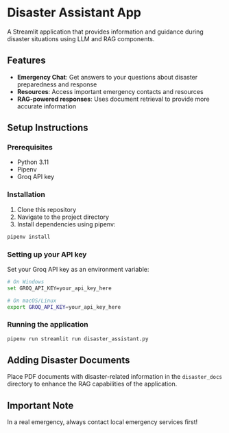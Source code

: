 # Disaster Assistant App

A Streamlit application that provides information and guidance during disaster situations using LLM and RAG components.

## Features

- **Emergency Chat**: Get answers to your questions about disaster preparedness and response
- **Resources**: Access important emergency contacts and resources
- **RAG-powered responses**: Uses document retrieval to provide more accurate information

## Setup Instructions

### Prerequisites

- Python 3.11
- Pipenv
- Groq API key

### Installation

1. Clone this repository
2. Navigate to the project directory
3. Install dependencies using pipenv:

```bash
pipenv install
```

### Setting up your API key

Set your Groq API key as an environment variable:

```bash
# On Windows
set GROQ_API_KEY=your_api_key_here

# On macOS/Linux
export GROQ_API_KEY=your_api_key_here
```

### Running the application

```bash
pipenv run streamlit run disaster_assistant.py
```

## Adding Disaster Documents

Place PDF documents with disaster-related information in the `disaster_docs` directory to enhance the RAG capabilities of the application.

## Important Note

In a real emergency, always contact local emergency services first!